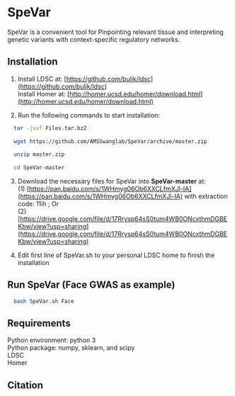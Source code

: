 # SpeVar
SpeVar is a convenient tool for Pinpointing relevant tissue and interpreting genetic variants with context-specific regulatory networks.

## Installation

1.  Install LDSC at: [https://github.com/bulik/ldsc](https://github.com/bulik/ldsc)<br>
Install Homer at: [http://homer.ucsd.edu/homer/download.html](http://homer.ucsd.edu/homer/download.html)<br>

2.  Run the following commands to start installation:<br>
```bash
  tar -jxvf Files.tar.bz2
    
  wget https://github.com/AMSSwanglab/SpeVar/archive/master.zip
    
  unzip master.zip
    
  cd SpeVar-master
```
3.  Download the necessary files for SpeVar into **SpeVar-master** at: <br>
    (1) [https://pan.baidu.com/s/1WHmyg06Ob6XXCLfmXJl-IA](https://pan.baidu.com/s/1WHmyg06Ob6XXCLfmXJl-IA) with extraction code: 11ih ; Or <br>
    (2) [https://drive.google.com/file/d/17Rrysp64sS0tum4WB0ONcxthmDGBEKbw/view?usp=sharing](https://drive.google.com/file/d/17Rrysp64sS0tum4WB0ONcxthmDGBEKbw/view?usp=sharing) <br>

4.  Edit first line of SpeVar.sh to your personal LDSC home to finish the installation


## Run SpeVar (Face GWAS as example)
```bash
  bash SpeVar.sh Face
```

## Requirements

  Python environment: python 3 <br>
  Python package: numpy, sklearn, and scipy <br>
  LDSC <br>
  Homer <br>
  
## Citation
